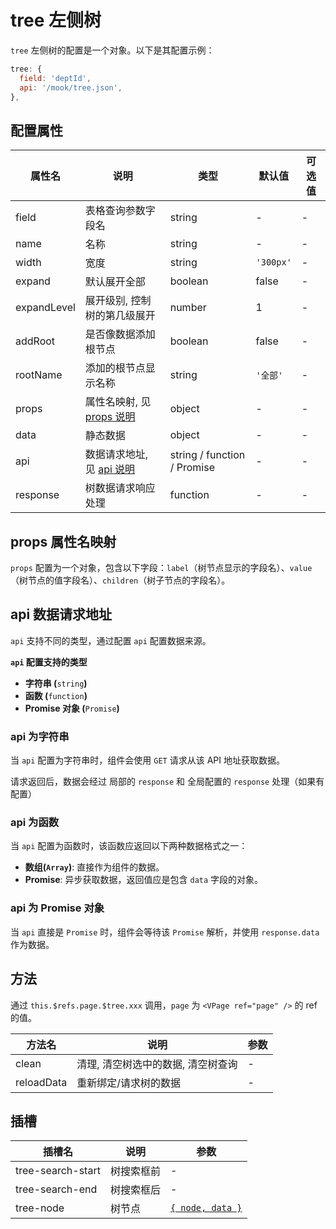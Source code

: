 # tree 左侧树

`tree` 左侧树的配置是一个对象。以下是其配置示例：

``` js
tree: {
  field: 'deptId',
  api: '/mook/tree.json',
},
```



## 配置属性
| 属性名      | 说明                                           | 类型                        | 默认值    | 可选值 |
| ----------- | ---------------------------------------------- | --------------------------- | --------- | ------ |
| field       | 表格查询参数字段名                             | string                      | -         | -      |
| name        | 名称                                           | string                      | -         | -      |
| width       | 宽度                                           | string                      | `'300px'` | -      |
| expand      | 默认展开全部                                   | boolean                     | false     | -      |
| expandLevel | 展开级别, 控制树的第几级展开                   | number                      | 1         | -      |
| addRoot     | 是否像数据添加根节点                           | boolean                     | false     | -      |
| rootName    | 添加的根节点显示名称                           | string                      | `'全部'`  | -      |
| props       | 属性名映射, 见 [props 说明](#props-属性名映射) | object                      | -         | -      |
| data        | 静态数据                                       | object                      | -         | -      |
| api         | 数据请求地址, 见 [api 说明](#api-数据请求地址) | string / function / Promise | -         | -      |
| response    | 树数据请求响应处理                             | function                    | -         | -      |



## props 属性名映射

`props` 配置为一个对象，包含以下字段：`label`（树节点显示的字段名）、`value`（树节点的值字段名）、`children`（树子节点的字段名）。



## api 数据请求地址

`api` 支持不同的类型，通过配置 `api` 配置数据来源。

**`api` 配置支持的类型**

- **字符串 (**`string`**)**
- **函数 (**`function`**)**
- **Promise 对象 (**`Promise`**)**



### api 为字符串

当 `api` 配置为字符串时，组件会使用 `GET` 请求从该 API 地址获取数据。

请求返回后，数据会经过 局部的 `response` 和 全局配置的 `response` 处理（如果有配置）



### api 为函数

当 `api` 配置为函数时，该函数应返回以下两种数据格式之一：

- **数组(`Array`)**: 直接作为组件的数据。
- **Promise**: 异步获取数据，返回值应是包含 `data` 字段的对象。



### api 为 Promise 对象

当 `api` 直接是 `Promise` 时，组件会等待该 `Promise` 解析，并使用 `response.data` 作为数据。



## 方法

通过 `this.$refs.page.$tree.xxx` 调用，`page` 为 `<VPage ref="page" />` 的 ref 的值。

| 方法名     | 说明                               | 参数 |
| ---------- | ---------------------------------- | ---- |
| clean      | 清理, 清空树选中的数据, 清空树查询 | -    |
| reloadData | 重新绑定/请求树的数据              | -    |



## 插槽
| 插槽名            | 说明       | 参数                                                         |
| ----------------- | ---------- | ------------------------------------------------------------ |
| tree-search-start | 树搜索框前 | -                                                            |
| tree-search-end   | 树搜索框后 | -                                                            |
| tree-node         | 树节点     | [`{ node, data }`](https://element.eleme.cn/#/zh-CN/component/tree#scoped-slot) |

